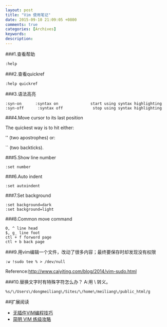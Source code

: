 ```yaml
---
layout: post
title: "Vim 使用笔记"
date: 2015-09-10 21:09:05 +0800
comments: true
categories: [Archives]
keywords: 
description: 
---
```

###1.查看帮助

```
:help
```

###2.查看quickref

```
:help quickref
```

###3.语法高亮

```
:syn-on      :syntax on              start using syntax highlighting
:syn-off      :syntax off             stop using syntax highlighting
```
###4.Move cursor to its last position

The quickest way is to hit either:

''
(two apostrophes) or:

``
(two backticks).

###5.Show line number

```
:set number
```

###6.Auto indent

```
:set autoindent
```
                                           
###7.Set background

```
:set background=dark
:set background=light
```

###8.Common move command

```
0, ^ line head
$, g_ line foot
ctl + f forword page
ctl + b back page
```
###9.用vim编辑一个文件，改动了很多内容；最终要保存时却发现没有权限

```
:w !sudo tee % > /dev/null
```
Reference:http://www.caiyiting.com/blog/2014/vim-sudo.html

###10.替换文字时有特殊字符怎么办？
A:用 \ 转义。

```
%s/\/Users\/dongmeiliang\/Sites/\/home\/meiliang\/public_html/g
```

##扩展阅读

* [无插件VIM编程技巧](https://coolshell.cn/articles/11312.html)   
* [简明 VIM 练级攻略](https://coolshell.cn/articles/5426.html)  


